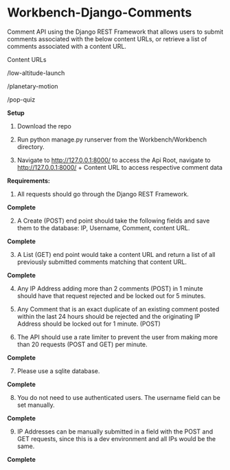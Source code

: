 # Workbench-Django-Comments

Comment API using the Django REST Framework that allows users to submit comments associated with the below content URLs, or retrieve a list of comments associated with a content URL.

Content URLs

/low-altitude-launch

/planetary-motion

/pop-quiz

**Setup** 

1. Download the repo

2. Run python manage.py runserver from the Workbench/Workbench directory. 

3. Navigate to http://127.0.0.1:8000/ to access the Api Root, navigate to http://127.0.0.1:8000/ + Content URL to access respective comment data

**Requirements:**

1) All requests should go through the Django REST Framework.

**Complete**

2) A Create (POST) end point should take the following fields and save them to the database: IP, Username, Comment, content URL.

**Complete**

3) A List (GET) end point would take a content URL and return a list of all previously submitted comments matching that content URL.

**Complete**

4) Any IP Address adding more than 2 comments (POST) in 1 minute should have that request rejected and be locked out for 5 minutes.

5) Any Comment that is an exact duplicate of an existing comment posted within the last 24 hours should be rejected and the originating IP Address should be locked out for 1 minute. (POST)

6) The API should use a rate limiter to prevent the user from making more than 20 requests (POST and GET) per minute.

**Complete**

7) Please use a sqlite database. 

**Complete**

8) You do not need to use authenticated users. The username field can be set manually.

**Complete**

9) IP Addresses can be manually submitted in a field with the POST and GET requests, since this is a dev environment and all IPs would be the same.

**Complete**

